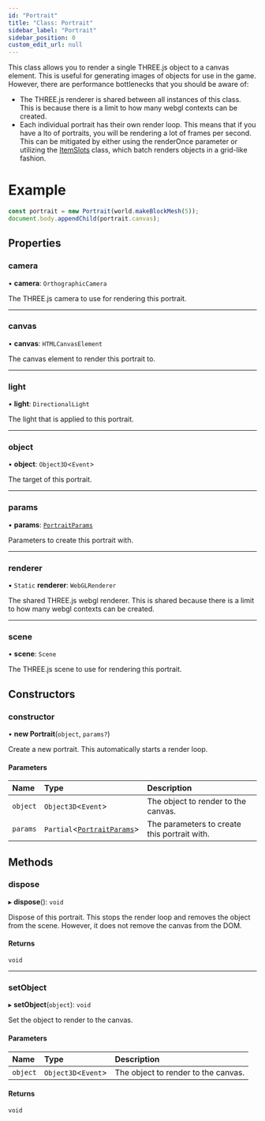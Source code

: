 ```yaml
---
id: "Portrait"
title: "Class: Portrait"
sidebar_label: "Portrait"
sidebar_position: 0
custom_edit_url: null
---
```


This class allows you to render a single THREE.js object to a canvas element.
This is useful for generating images of objects for use in the game. However, there
are performance bottlenecks that you should be aware of:
- The THREE.js renderer is shared between all instances of this class. This is because
  there is a limit to how many webgl contexts can be created.
- Each individual portrait has their own render loop. This means that if you have a lto
  of portraits, you will be rendering a lot of frames per second. This can be mitigated
  by either using the renderOnce parameter or utilizing the [ItemSlots](ItemSlots.md) class, which
  batch renders objects in a grid-like fashion.

# Example
```ts
const portrait = new Portrait(world.makeBlockMesh(5));
document.body.appendChild(portrait.canvas);
```

## Properties

### camera

• **camera**: `OrthographicCamera`

The THREE.js camera to use for rendering this portrait.

___

### canvas

• **canvas**: `HTMLCanvasElement`

The canvas element to render this portrait to.

___

### light

• **light**: `DirectionalLight`

The light that is applied to this portrait.

___

### object

• **object**: `Object3D`<`Event`\>

The target of this portrait.

___

### params

• **params**: [`PortraitParams`](../modules.md#portraitparams-96)

Parameters to create this portrait with.

___

### renderer

▪ `Static` **renderer**: `WebGLRenderer`

The shared THREE.js webgl renderer. This is shared because there is a limit to
how many webgl contexts can be created.

___

### scene

• **scene**: `Scene`

The THREE.js scene to use for rendering this portrait.

## Constructors

### constructor

• **new Portrait**(`object`, `params?`)

Create a new portrait. This automatically starts a render loop.

#### Parameters

| Name | Type | Description |
| :------ | :------ | :------ |
| `object` | `Object3D`<`Event`\> | The object to render to the canvas. |
| `params` | `Partial`<[`PortraitParams`](../modules.md#portraitparams-96)\> | The parameters to create this portrait with. |

## Methods

### dispose

▸ **dispose**(): `void`

Dispose of this portrait. This stops the render loop and removes the object from the scene.
However, it does not remove the canvas from the DOM.

#### Returns

`void`

___

### setObject

▸ **setObject**(`object`): `void`

Set the object to render to the canvas.

#### Parameters

| Name | Type | Description |
| :------ | :------ | :------ |
| `object` | `Object3D`<`Event`\> | The object to render to the canvas. |

#### Returns

`void`
